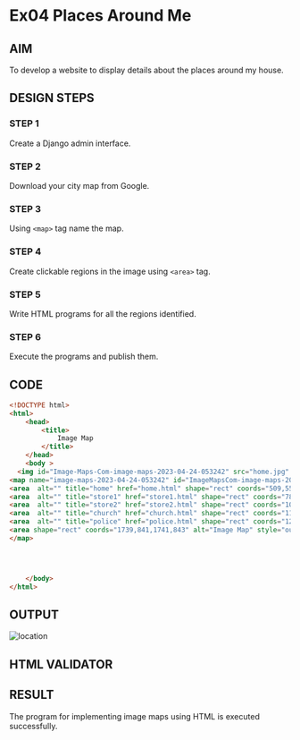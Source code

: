 # Ex04 Places Around Me
## AIM
To develop a website to display details about the places around my house.

## DESIGN STEPS

### STEP 1
Create a Django admin interface.

### STEP 2
Download your city map from Google.

### STEP 3
Using ```<map>``` tag name the map.

### STEP 4
Create clickable regions in the image using ```<area>``` tag.

### STEP 5
Write HTML programs for all the regions identified.

### STEP 6
Execute the programs and publish them.

## CODE
```html
<!DOCTYPE html>
<html>
    <head>
        <title>
            Image Map
        </title>
    </head>
    <body >
  <img id="Image-Maps-Com-image-maps-2023-04-24-053242" src="home.jpg" border="0" width="1741" height="843" orgWidth="1741" orgHeight="843" usemap="#image-maps-2023-04-24-053242" alt="" />
<map name="image-maps-2023-04-24-053242" id="ImageMapsCom-image-maps-2023-04-24-053242">
<area  alt="" title="home" href="home.html" shape="rect" coords="509,554,555,604" style="outline:none;" target="_self"     />
<area  alt="" title="store1" href="store1.html" shape="rect" coords="78,422,124,472" style="outline:none;" target="_self"     />
<area  alt="" title="store2" href="store2.html" shape="rect" coords="1017,293,1058,343" style="outline:none;" target="_self"     />
<area  alt="" title="church" href="church.html" shape="rect" coords="1120,217,1161,267" style="outline:none;" target="_self"     />
<area  alt="" title="police" href="police.html" shape="rect" coords="1245,520,1286,570" style="outline:none;" target="_self"     />
<area shape="rect" coords="1739,841,1741,843" alt="Image Map" style="outline:none;" title="Image Map" href="https://www.image-maps.com/" />
</map>


        

    </body>
</html>
```

## OUTPUT
![location ](https://user-images.githubusercontent.com/121215938/233914114-21af5b06-6130-4d20-b02f-22527430f780.jpg)



## HTML VALIDATOR


## RESULT
The program for implementing image maps using HTML is executed successfully.
